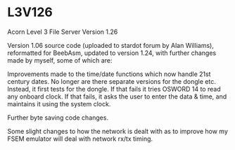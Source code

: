 # L3V126
Acorn Level 3 File Server Version 1.26 

Version 1.06 source code (uploaded to stardot forum by Alan Williams), reformatted for BeebAsm, updated to version 1.24,
with further changes made by myself, some of which are:

Improvements made to the time/date functions which now handle 21st century dates.
No longer are there separate versions for the dongle etc.
Instead, it first tests for the dongle.  If that fails it tries OSWORD 14 to read any onboard clock.
If that fails, it asks the user to enter the data & time, and maintains it using the system clock.

Further byte saving code changes.

Some slight changes to how the network is dealt with as to improve how my FSEM emulator will deal with network rx/tx timing.

